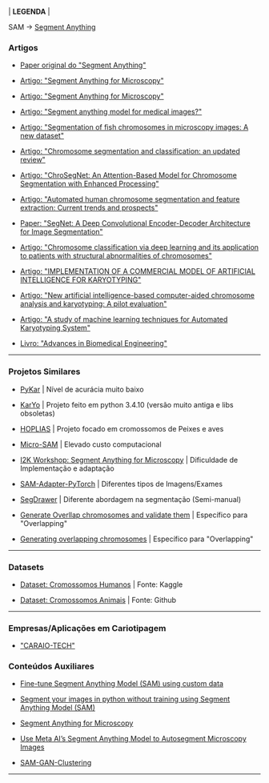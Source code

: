 | **LEGENDA** |

SAM	->	[Segment Anything](https://segment-anything.com/)


### Artigos

- [Paper original do "Segment Anything"](https://arxiv.org/abs/2304.02643)

- [Artigo: "Segment Anything for Microscopy"](https://www.nature.com/articles/s41592-024-02580-4)

- [Artigo: "Segment Anything for Microscopy"](https://www.biorxiv.org/content/10.1101/2023.08.21.554208v1.full)

- [Artigo: "Segment anything model for medical images?"](https://www.sciencedirect.com/science/article/pii/S1361841523003213)

- [Artigo: "Segmentation of fish chromosomes in microscopy images: A new dataset"](https://sol.sbc.org.br/index.php/wvc/article/view/13481)

- [Artigo: "Chromosome segmentation and classification: an updated review"](https://link.springer.com/article/10.1007/s10115-024-02243-y)

- [Artigo: "ChroSegNet: An Attention-Based Model for Chromosome Segmentation with Enhanced Processing"](https://www.mdpi.com/2076-3417/13/4/2308)

- [Artigo: "Automated human chromosome segmentation and feature extraction: Current trends and prospects"](https://f1000research.com/articles/11-301#)

- [Paper: "SegNet: A Deep Convolutional Encoder-Decoder Architecture for Image Segmentation"](https://arxiv.org/abs/1511.00561)

- [Artigo: "Chromosome classification via deep learning and its application to patients with structural abnormalities of chromosomes"](https://www.sciencedirect.com/science/article/pii/S1350453323001194)

- [Artigo: "IMPLEMENTATION OF A COMMERCIAL MODEL OF ARTIFICIAL INTELLIGENCE FOR KARYOTYPING"](https://www.sciencedirect.com/science/article/pii/S2531137923016863)
	
- [Artigo: "New artificial intelligence-based computer-aided chromosome analysis and karyotyping: A pilot evaluation"](https://www.sciencedirect.com/science/article/pii/S2949774424007210)

- [Artigo: "A study of machine learning techniques for Automated Karyotyping System"](https://www.biorxiv.org/content/10.1101/2023.11.16.567473v1.full)

- [Livro: "Advances in Biomedical Engineering"](https://books.google.fr/books?id=AEO51IEYcZ4C&lpg=PA194&dq=chromosome%20overlapping%20resolution%20piper%20granum&hl=fr&pg=PA175#v=onepage&q=chromosome%20overlapping%20resolution%20piper%20granum&f=false)

---

### Projetos Similares

- [PyKar](https://github.com/vkar-hub/PyKar)    | Nível de acurácia muito baixo

- [KarYo](https://github.com/BE-7/KarYo)        | Projeto feito em python 3.4.10 (versão muito antiga e libs obsoletas)

- [HOPLIAS](https://www.even3.com.br/anais/xmeeting-2024/836602-hoplias--an-accessible-web-toolkit-for-automated-karyotype-assembly/)   | Projeto focado em cromossomos de Peixes e aves

- [Micro-SAM](https://github.com/computational-cell-analytics/micro-sam)    | Elevado custo computacional

- [I2K Workshop: Segment Anything for Microscopy](https://github.com/computational-cell-analytics/micro-sam/tree/master/workshops/i2k_2024) | Dificuldade de Implementação e adaptação

- [SAM-Adapter-PyTorch](https://github.com/tianrun-chen/SAM-Adapter-PyTorch) | Diferentes tipos de Imagens/Exames

- [SegDrawer](https://github.com/lujiazho/SegDrawer?tab=readme-ov-file) | Diferente abordagem na segmentação (Semi-manual)

- [Generate Overllap chromosomes and validate them](https://www.kaggle.com/code/gnomows/generate-overllap-chromosomes-and-validate-them)    | Específico para "Overlapping"

- [Generating overlapping chromosomes](https://www.kaggle.com/code/jeanpat/generating-overlapping-chromosomes)  | Específico para "Overlapping"

---

### Datasets

- [Dataset: Cromossomos Humanos](https://www.kaggle.com/datasets/aliabedimadiseh/chromosome-image-dataset-karyotype)    | Fonte: Kaggle

- [Dataset: Cromossomos Animais](https://coleoguy.github.io/karyotypes/)    | Fonte: Github

---

### Empresas/Aplicações em Cariotipagem

- ["CARAIO-TECH"](https://www.caraiotech.com)

### Conteúdos Auxiliares

- [Fine-tune Segment Anything Model (SAM) using custom data](https://www.youtube.com/watch?v=83tnWs_YBRQ)

- [Segment your images in python without training using Segment Anything Model (SAM)](https://www.youtube.com/watch?v=fVeW9a6wItM)

- [Segment Anything for Microscopy](https://www.youtube.com/watch?v=dxjU4W7bCis)

- [Use Meta AI’s Segment Anything Model to Autosegment Microscopy Images](https://medium.com/@stefan.herdy/use-meta-ais-segment-anything-model-to-autosegment-microscopy-images-9a286837c56b)

- [SAM-GAN-Clustering](https://github.com/stefanherdy/SAM-GAN-Clustering/blob/main/sam.py#L16)

---
